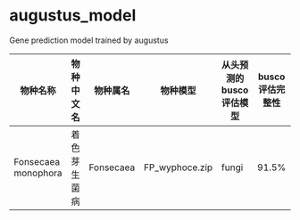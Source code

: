 # augustus_model
Gene prediction model trained by augustus

|物种名称|物种中文名|物种属名|物种模型|从头预测的busco评估模型|busco评估完整性|备注|
|----|----|----|----|----|----|----|
|Fonsecaea monophora|着色芽生菌病|Fonsecaea|FP_wyphoce.zip|fungi|91.5%|治病菌|
